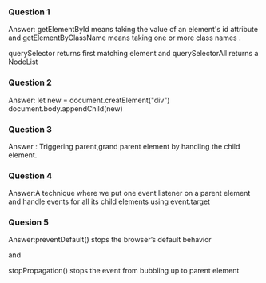### Question 1
Answer: getElementById means taking the value of an element's id attribute and getElementByClassName means taking one or more class names .

querySelector returns first matching element and querySelectorAll returns a NodeList

### Question 2
Answer:
let new = document.creatElement("div")
document.body.appendChild(new)

### Question 3
Answer : Triggering parent,grand parent element by handling the child element. 

### Question 4
Answer:A technique where we put one event listener on a parent element and handle events for all its child elements using event.target

### Quesion 5 
Answer:preventDefault() stops the browser’s default behavior
 
and

stopPropagation() stops the event from bubbling up to parent element